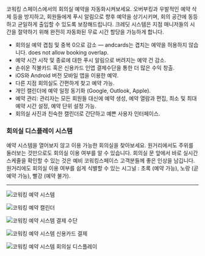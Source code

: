 코워킹 스페이스에서의 회의실 예약을 자동화시켜보세요. 오버부킹과 우발적인 예약 삭제 등을 방지하고, 회원들에게 푸시 알림으로 향후 예약을 상기시키며, 회의 공간에 동등하고 균일하게 출입할 수 있도록 보장해드립니다. 크레딧 시스템은 지점 매니저들의 시간을 절약하기 위해 완전히 자동화된 무료 시간 할당을 가능하게 합니다.  

- 회의실 예약 겹침 및 중복 0으로 감소 — andcards는 겹치는 예약을 허용하지 않습니다.  does not allow booking overlap.
- 예약 시간 시작 및 종료에 대한 푸시 알림으로 버려지는 예약 건 감소.
- 손쉬운 직불카드 혹은 신용카드 인앱 결제수단을 통한 더 많은 수익 창출.
- iOS와 Android 버전 모바일 앱을 이용한 예약.
- 다른 지점 회의실도 간편하게 찾고 예약 가능.
- 개인 캘린더에 예약 일정 동기화 (Google, Outlook, Apple).
- 예약 관리: 관리자는 모든 회원들 대신에 예약 생성, 예약 열람과 편집, 최소 및 최대 예약 시간 설정, 예약 단위 설정 가능.
- 회의실 사진과 친숙한 캘린더로 간단하고 예쁜 사용자 인터페이스.

### 회의실 디스플레이 시스템

예약 시스템을 열어보지 않고 이용 가능한 회의실을 찾아보세요. 원거리에서도 주위를 둘러보는 것만으로도 회의실 이용 여부를 알 수 있습니다. 회의실 문 앞에서 바로 실시간 스케줄을 확인할 수 있는 것은 예비 코워킹스페이스 고객분들께 좋은 인상을 남깁니다. 원거리에도 회의실 이용 여부를 쉽게 식별할 수 있는 시그널 : 초록 (예약 가능), 노랑 (곧 예약 가능), 빨강 (예약 불가).

---

![코워킹 예약 시스템](https://s3.ap-northeast-2.amazonaws.com/marketing.feature.andcards.com/booking-rooms.jpg)


![코워킹 예약 캘린더](https://s3.ap-northeast-2.amazonaws.com/marketing.feature.andcards.com/booking-calendar.jpg)


![코워킹 예약 시스템 결제 수단](https://s3.ap-northeast-2.amazonaws.com/marketing.feature.andcards.com/booking-payment-methods.jpg)


![코워킹 예약 시스템 신용카드 결제](https://s3.ap-northeast-2.amazonaws.com/marketing.feature.andcards.com/booking-pay-with-card.jpg)


![코워킹 예약 시스템 회의실 디스플레이](https://s3.ap-northeast-2.amazonaws.com/marketing.feature.andcards.com/booking-display.jpg)
